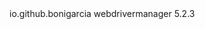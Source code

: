 <dependency>
    <groupId>io.github.bonigarcia</groupId>
    <artifactId>webdrivermanager</artifactId>
    <version>5.2.3</version>
</dependency>
